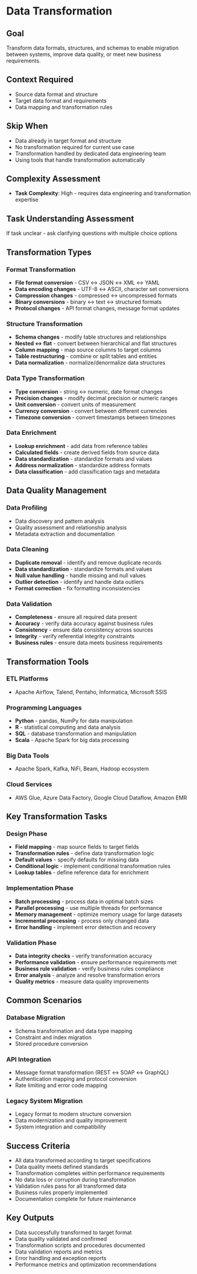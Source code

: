 # Data Transformation

## Goal
Transform data formats, structures, and schemas to enable migration between systems, improve data quality, or meet new business requirements.

## Context Required
- Source data format and structure
- Target data format and requirements
- Data mapping and transformation rules

## Skip When
- Data already in target format and structure
- No transformation required for current use case
- Transformation handled by dedicated data engineering team
- Using tools that handle transformation automatically

## Complexity Assessment
- **Task Complexity**: High - requires data engineering and transformation expertise

## Task Understanding Assessment
If task unclear - ask clarifying questions with multiple choice options

## Transformation Types

### Format Transformation
- **File format conversion** - CSV ↔ JSON ↔ XML ↔ YAML
- **Data encoding changes** - UTF-8 ↔ ASCII, character set conversions
- **Compression changes** - compressed ↔ uncompressed formats
- **Binary conversions** - binary ↔ text ↔ structured formats
- **Protocol changes** - API format changes, message format updates

### Structure Transformation
- **Schema changes** - modify table structures and relationships
- **Nested ↔ flat** - convert between hierarchical and flat structures
- **Column mapping** - map source columns to target columns
- **Table restructuring** - combine or split tables and entities
- **Data normalization** - normalize/denormalize data structures

### Data Type Transformation
- **Type conversion** - string ↔ numeric, date format changes
- **Precision changes** - modify decimal precision or numeric ranges
- **Unit conversion** - convert units of measurement
- **Currency conversion** - convert between different currencies
- **Timezone conversion** - convert timestamps between timezones

### Data Enrichment
- **Lookup enrichment** - add data from reference tables
- **Calculated fields** - create derived fields from source data
- **Data standardization** - standardize formats and values
- **Address normalization** - standardize address formats
- **Data classification** - add classification tags and metadata

## Data Quality Management

### Data Profiling
- Data discovery and pattern analysis
- Quality assessment and relationship analysis
- Metadata extraction and documentation

### Data Cleaning
- **Duplicate removal** - identify and remove duplicate records
- **Data standardization** - standardize formats and values
- **Null value handling** - handle missing and null values
- **Outlier detection** - identify and handle data outliers
- **Format correction** - fix formatting inconsistencies

### Data Validation
- **Completeness** - ensure all required data present
- **Accuracy** - verify data accuracy against business rules
- **Consistency** - ensure data consistency across sources
- **Integrity** - verify referential integrity constraints
- **Business rules** - ensure data meets business requirements

## Transformation Tools

### ETL Platforms
- Apache Airflow, Talend, Pentaho, Informatica, Microsoft SSIS

### Programming Languages
- **Python** - pandas, NumPy for data manipulation
- **R** - statistical computing and data analysis
- **SQL** - database transformation and manipulation
- **Scala** - Apache Spark for big data processing

### Big Data Tools
- Apache Spark, Kafka, NiFi, Beam, Hadoop ecosystem

### Cloud Services
- AWS Glue, Azure Data Factory, Google Cloud Dataflow, Amazon EMR

## Key Transformation Tasks

### Design Phase
- **Field mapping** - map source fields to target fields
- **Transformation rules** - define data transformation logic
- **Default values** - specify defaults for missing data
- **Conditional logic** - implement conditional transformation rules
- **Lookup tables** - define reference data for enrichment

### Implementation Phase
- **Batch processing** - process data in optimal batch sizes
- **Parallel processing** - use multiple threads for performance
- **Memory management** - optimize memory usage for large datasets
- **Incremental processing** - process only changed data
- **Error handling** - implement error detection and recovery

### Validation Phase
- **Data integrity checks** - verify transformation accuracy
- **Performance validation** - ensure performance requirements met
- **Business rule validation** - verify business rules compliance
- **Error analysis** - analyze and resolve transformation errors
- **Quality metrics** - measure data quality improvements

## Common Scenarios

### Database Migration
- Schema transformation and data type mapping
- Constraint and index migration
- Stored procedure conversion

### API Integration
- Message format transformation (REST ↔ SOAP ↔ GraphQL)
- Authentication mapping and protocol conversion
- Rate limiting and error code mapping

### Legacy System Migration
- Legacy format to modern structure conversion
- Data modernization and quality improvement
- System integration and compatibility

## Success Criteria
- All data transformed according to target specifications
- Data quality meets defined standards
- Transformation completes within performance requirements
- No data loss or corruption during transformation
- Validation rules pass for all transformed data
- Business rules properly implemented
- Documentation complete for future maintenance

## Key Outputs
- Data successfully transformed to target format
- Data quality validated and confirmed
- Transformation scripts and procedures documented
- Data validation reports and metrics
- Error handling and exception reports
- Performance metrics and optimization recommendations 